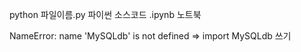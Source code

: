 python
파일이름.py   파이썬 소스코드
              .ipynb   노트북


NameError: name 'MySQLdb' is not defined
=> import MySQLdb 쓰기